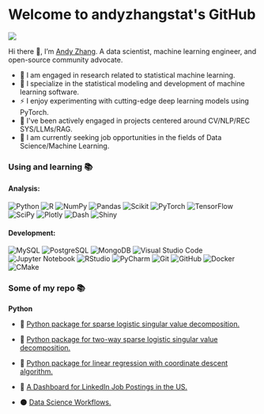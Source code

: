 # Welcome to andyzhangstat's GitHub

![](https://komarev.com/ghpvc/?username=andyzhangstat)

Hi there 👋, I’m [Andy Zhang](https://github.com/andyzhangstat). A data scientist, machine learning engineer, and open-source community advocate.

- 🔭 I am engaged in research related to statistical machine learning.
- 🤔 I specialize in the statistical modeling and development of machine learning software.
- ⚡  I enjoy experimenting with cutting-edge deep learning models using PyTorch.
- 🌌 I've been actively engaged in projects centered around CV/NLP/REC SYS/LLMs/RAG.
- 🌱 I am currently seeking job opportunities in the fields of Data Science/Machine Learning.


### Using and learning 📚
#### Analysis:
![Python](https://img.shields.io/badge/Python-3670A0?style=flat-square&logo=Python&logoColor=ffdd54)
![R](https://img.shields.io/badge/R-%23276DC3.svg?style=flat-square&logo=R&logoColor=white)
![NumPy](https://img.shields.io/badge/numpy-%23013243.svg?style=flat-square&logo=numpy&logoColor=white)
![Pandas](https://img.shields.io/badge/pandas-%23150458.svg?style=flat-square&logo=pandas&logoColor=white)
![Scikit](https://img.shields.io/badge/scikit_learn-F7931E?style=flat-square&logo=scikit-learn&logoColor=white)
![PyTorch](https://img.shields.io/badge/PyTorch-%23EE4C2C.svg?style=flat-square&logo=PyTorch&logoColor=white)
![TensorFlow](https://img.shields.io/badge/TensorFlow-%23FF6F00.svg?style=flat-square&logo=TensorFlow&logoColor=white)
![SciPy](https://img.shields.io/badge/SciPy-%230C55A5.svg?style=flat-square&logo=scipy&logoColor=%white)
![Plotly](https://img.shields.io/badge/Plotly-%233F4F75.svg?style=flat-square&logo=plotly&logoColor=white)
![Dash](https://img.shields.io/badge/Dash-008DE4?style=flat-square&logo=dash&logoColor=white)
![Shiny](https://img.shields.io/badge/Shiny-blue?style=flat-square&logo=RStudio&logoColor=white)


####  Development:
![MySQL](https://img.shields.io/badge/MySQL-%2300f.svg?style=flat-square&logo=MySQL&logoColor=white)
![PostgreSQL](https://img.shields.io/badge/-PostgreSQL-336791?style=flat-square&logo=postgresql&logoColor=white)
![MongoDB](https://img.shields.io/badge/-MongoDB-47A248?style=flat-square&logo=mongodb&logoColor=white)
![Visual Studio Code](https://img.shields.io/badge/-VSCode-007ACC?style=flat-square&logo=visual-studio-code&logoColor=white)
![Jupyter Notebook](https://img.shields.io/badge/Jupyter-F37626.svg?style=flat-square&logo=Jupyter&logoColor=white)
![RStudio](https://img.shields.io/badge/RStudio-4285F4?style=flat-square&logo=rstudio&logoColor=white)
![PyCharm](https://img.shields.io/badge/PyCharm-143?style=flat-square&logo=PyCharm&logoColor=black&color=black&labelColor=green)
![Git](https://img.shields.io/badge/-Git-black?style=flat-square&logo=git)
![GitHub](https://img.shields.io/badge/-GitHub-181717?style=flat-square&logo=github)
![Docker](https://img.shields.io/badge/-Docker-2496ED?style=flat-square&logo=docker&logoColor=white)
![CMake](https://img.shields.io/badge/CMake-%23008FBA.svg?style=flat-square&logo=cmake&logoColor=white)



### Some of my repo 📚

**Python**

- 📘 [Python package for sparse logistic singular value decomposition.](https://github.com/andyzhangstat/SLSVD)

- 📘 [Python package for two-way sparse logistic singular value decomposition.](https://github.com/andyzhangstat/SLSVD2)

- 🔭 [Python package for linear regression with coordinate descent algorithm.](https://github.com/UBC-MDS/lr_cd)

- 🤖 [A Dashboard for LinkedIn Job Postings in the US.](https://github.com/UBC-MDS/DSCI-532_2024_21_Job-Postings)

- 🌑 [Data Science Workflows.](https://github.com/UBC-MDS/stock_price_direction_prediction_from_interest_and_inflation_rate)



